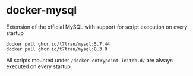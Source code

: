 # docker-mysql
Extension of the official MySQL with support for script execution on every startup

	docker pull ghcr.io/t7tran/mysql:5.7.44
	docker pull ghcr.io/t7tran/mysql:8.3.0

All scripts mounted under `/docker-entrypoint-initdb.d/` are always executed on every startup.